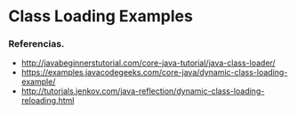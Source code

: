 Class Loading Examples
===

### Referencias.

- http://javabeginnerstutorial.com/core-java-tutorial/java-class-loader/
- https://examples.javacodegeeks.com/core-java/dynamic-class-loading-example/ 
- http://tutorials.jenkov.com/java-reflection/dynamic-class-loading-reloading.html 
